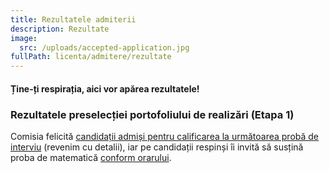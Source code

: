 ```yaml
---
title: Rezultatele admiterii
description: Rezultate
image:
  src: /uploads/accepted-application.jpg
fullPath: licenta/admitere/rezultate
---
```

#### Ține-ți respirația, aici vor apărea rezultatele!


### Rezultatele preselecției portofoliului de realizări (Etapa 1)

Comisia felicită [candidații admiși pentru calificarea la următoarea probă de interviu](https://admitere.ac.upt.ro/uploads/portofoliu-etapa-1.pdf) (revenim cu detalii), iar pe candidații respinși îi invită să susțină proba de matematică [conform orarului](/licenta/admitere/ultimele-anunturi/).

